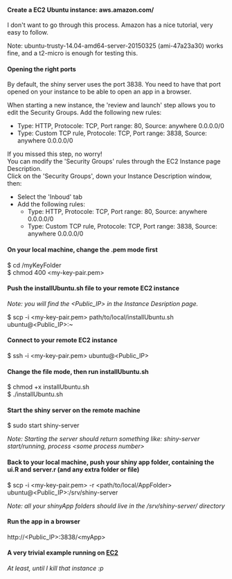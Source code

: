 #### Create a EC2 Ubuntu instance: aws.amazon.com/
I don't want to go through this process. Amazon has a nice tutorial, very easy to follow.

Note:
ubuntu-trusty-14.04-amd64-server-20150325 (ami-47a23a30) works fine, and a t2-micro is enough for testing this.

#### Opening the right ports
By default, the shiny server uses the port 3838. You need to have that port opened on your instance to be able
to open an app in a browser.

When starting a new instance, the 'review and launch' step allows you to edit the Security Groups.
Add the following new rules:
- Type: HTTP, Protocole: TCP, Port range: 80, Source: anywhere 0.0.0.0/0
- Type: Custom TCP rule, Protocole: TCP, Port range: 3838, Source: anywhere 0.0.0.0/0

If you missed this step, no worry!  
You can modify the 'Security Groups' rules through the EC2 Instance page Description.  
Click on the 'Security Groups', down your Instance Description window, then:
- Select the 'Inboud' tab
- Add the following rules:
	- Type: HTTP, Protocole: TCP, Port range: 80, Source: anywhere 0.0.0.0/0
	- Type: Custom TCP rule, Protocole: TCP, Port range: 3838, Source: anywhere 0.0.0.0/0


#### On your local machine, change the .pem mode first
$ cd /myKeyFolder  
$ chmod 400 \<my-key-pair.pem\>

#### Push the installUbuntu.sh file to your remote EC2 instance
_Note: you will find the \<Public_IP\> in the Instance Desription page._

$ scp -i \<my-key-pair.pem\> path/to/local/installUbuntu.sh ubuntu@\<Public_IP\>:~  

#### Connect to your remote EC2 instance
$ ssh -i \<my-key-pair.pem\> ubuntu@\<Public_IP\>

#### Change the file mode, then run installUbuntu.sh
$ chmod +x installUbuntu.sh  
$ ./installUbuntu.sh

#### Start the shiny server on the remote machine
$ sudo start shiny-server  

_Note: Starting the server should return something like: shiny-server start/running, process \<some process number\>_

#### Back to your local machine, push your shiny app folder, containing the ui.R and server.r (and any extra folder or file)
$ scp -i \<my-key-pair.pem\> -r \<path/to/local/AppFolder\> ubuntu@\<Public_IP\>:/srv/shiny-server

_Note: all your shinyApp folders should live in the /srv/shiny-server/ directory_

#### Run the app in a browser
http://\<Public_IP\>:3838/\<myApp\>

#### A very trivial example running on [EC2](http://52.17.91.68:3838/basics/)
_At least, until I kill that instance :p_
